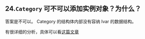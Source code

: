 ## 24.`Category` 可不可以添加实例对象？为什么？
答案是不可以。   Category 的结构体内部没有容纳 Ivar 的数据结构。

有很详细的分析，具体可以看[这篇文章](https://www.jianshu.com/p/dcc3284b65bf)

